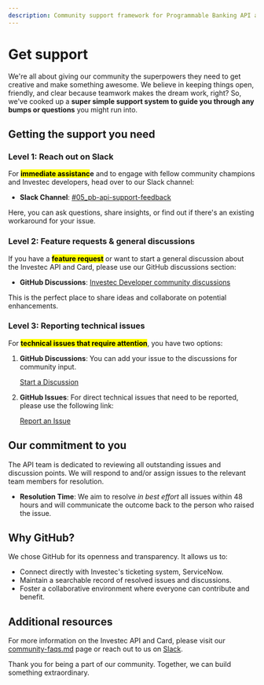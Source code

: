 ```yaml
---
description: Community support framework for Programmable Banking API and card accounts.
---
```


# Get support

We're all about giving our community the superpowers they need to get creative and make something awesome. We believe in keeping things open, friendly, and clear because teamwork makes the dream work, right? So, we've cooked up a **super simple support system to guide you through any bumps or questions** you might run into.

## Getting the support you need

### Level 1: Reach out on Slack

For <mark style="background-color:yellow;">**immediate assistanc**</mark>**e** and to engage with fellow community champions and Investec developers, head over to our Slack channel:

* **Slack Channel**: [#05\_pb-api-support-feedback](https://investec-dev-com.slack.com/archives/C05MQQDUJ3E)

Here, you can ask questions, share insights, or find out if there's an existing workaround for your issue.

### Level 2: Feature requests & general discussions

If you have a <mark style="background-color:yellow;">**feature request**</mark> or want to start a general discussion about the Investec API and Card, please use our GitHub discussions section:

* **GitHub Discussions**: [Investec Developer community discussions](https://github.com/orgs/Investec-Developer-Community/discussions)

This is the perfect place to share ideas and collaborate on potential enhancements.

### Level 3: Reporting technical issues

For <mark style="background-color:yellow;">**technical issues that require attention**</mark>, you have two options:

1.  **GitHub Discussions**: You can add your issue to the discussions for community input.

    [Start a Discussion](https://github.com/orgs/Investec-Developer-Community/discussions)
2.  **GitHub Issues**: For direct technical issues that need to be reported, please use the following link:

    [Report an Issue](https://github.com/Investec-Developer-Community/.github/issues)

## Our commitment to you

The API team is dedicated to reviewing all outstanding issues and discussion points. We will respond to and/or assign issues to the relevant team members for resolution.

* **Resolution Time**: We aim to resolve _in best effort_ all issues within 48 hours and will communicate the outcome back to the person who raised the issue.

## Why GitHub?

We chose GitHub for its openness and transparency. It allows us to:

* Connect directly with Investec's ticketing system, ServiceNow.
* Maintain a searchable record of resolved issues and discussions.
* Foster a collaborative environment where everyone can contribute and benefit.

## Additional resources

For more information on the Investec API and Card, please visit our [community-faqs.md](community-faqs.md "mention") page or reach out to us on [Slack](https://investec-dev-com.slack.com/archives/C05MQQDUJ3E).

Thank you for being a part of our community. Together, we can build something extraordinary.
